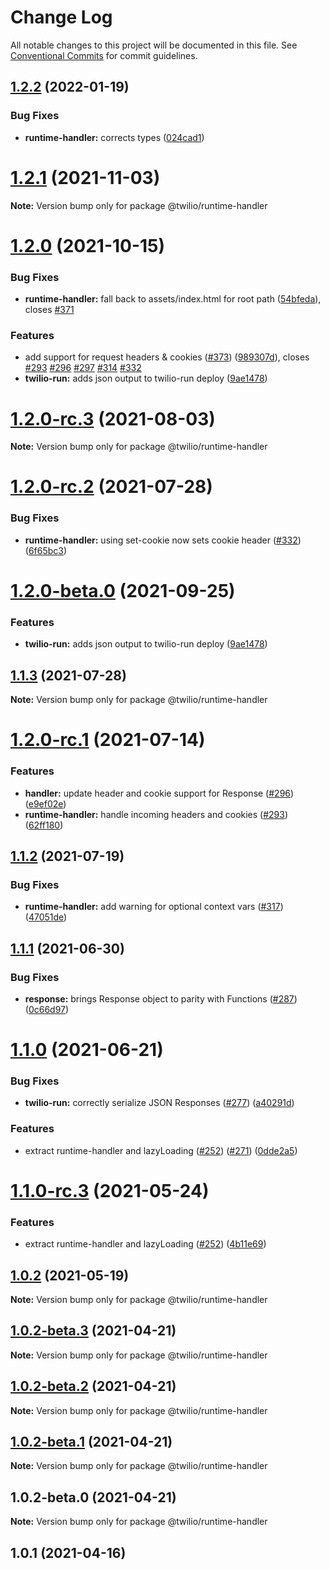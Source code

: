 # Change Log

All notable changes to this project will be documented in this file.
See [Conventional Commits](https://conventionalcommits.org) for commit guidelines.

## [1.2.2](https://github.com/twilio-labs/serverless-toolkit/compare/@twilio/runtime-handler@1.2.1...@twilio/runtime-handler@1.2.2) (2022-01-19)


### Bug Fixes

* **runtime-handler:** corrects types ([024cad1](https://github.com/twilio-labs/serverless-toolkit/commit/024cad10481a08768cbfcfeddb826bb8954d1d28))







# [1.2.1](https://github.com/twilio-labs/serverless-toolkit/compare/@twilio/runtime-handler@1.2.0...@twilio/runtime-handler@1.2.1) (2021-11-03)

**Note:** Version bump only for package @twilio/runtime-handler





# [1.2.0](https://github.com/twilio-labs/serverless-toolkit/compare/@twilio/runtime-handler@1.1.3...@twilio/runtime-handler@1.2.0) (2021-10-15)


### Bug Fixes

* **runtime-handler:** fall back to assets/index.html for root path ([54bfeda](https://github.com/twilio-labs/serverless-toolkit/commit/54bfeda7a8bf3b196888f8d2b75c89a8c362afcb)), closes [#371](https://github.com/twilio-labs/serverless-toolkit/issues/371)


### Features

* add support for request headers & cookies ([#373](https://github.com/twilio-labs/serverless-toolkit/issues/373)) ([989307d](https://github.com/twilio-labs/serverless-toolkit/commit/989307d0e73b06056ecb571958fbab39b38bfea2)), closes [#293](https://github.com/twilio-labs/serverless-toolkit/issues/293) [#296](https://github.com/twilio-labs/serverless-toolkit/issues/296) [#297](https://github.com/twilio-labs/serverless-toolkit/issues/297) [#314](https://github.com/twilio-labs/serverless-toolkit/issues/314) [#332](https://github.com/twilio-labs/serverless-toolkit/issues/332)
* **twilio-run:** adds json output to twilio-run deploy ([9ae1478](https://github.com/twilio-labs/serverless-toolkit/commit/9ae147816af85a671ed37639e83d0fa105f8ecb2))





# [1.2.0-rc.3](https://github.com/twilio-labs/serverless-toolkit/compare/@twilio/runtime-handler@1.2.0-rc.2...@twilio/runtime-handler@1.2.0-rc.3) (2021-08-03)

**Note:** Version bump only for package @twilio/runtime-handler





# [1.2.0-rc.2](https://github.com/twilio-labs/serverless-toolkit/compare/@twilio/runtime-handler@1.2.0-rc.1...@twilio/runtime-handler@1.2.0-rc.2) (2021-07-28)


### Bug Fixes

* **runtime-handler:** using set-cookie now sets cookie header ([#332](https://github.com/twilio-labs/serverless-toolkit/issues/332)) ([6f65bc3](https://github.com/twilio-labs/serverless-toolkit/commit/6f65bc3bb692b8bd0b21d932f66ae394000e51a9))


# [1.2.0-beta.0](https://github.com/twilio-labs/serverless-toolkit/compare/@twilio/runtime-handler@1.1.3...@twilio/runtime-handler@1.2.0-beta.0) (2021-09-25)


### Features

* **twilio-run:** adds json output to twilio-run deploy ([9ae1478](https://github.com/twilio-labs/serverless-toolkit/commit/9ae147816af85a671ed37639e83d0fa105f8ecb2))





## [1.1.3](https://github.com/twilio-labs/serverless-toolkit/compare/@twilio/runtime-handler@1.1.2...@twilio/runtime-handler@1.1.3) (2021-07-28)

**Note:** Version bump only for package @twilio/runtime-handler




# [1.2.0-rc.1](https://github.com/twilio-labs/serverless-toolkit/compare/@twilio/runtime-handler@1.1.1...@twilio/runtime-handler@1.2.0-rc.1) (2021-07-14)


### Features

* **handler:** update header and cookie support for Response ([#296](https://github.com/twilio-labs/serverless-toolkit/issues/296)) ([e9ef02e](https://github.com/twilio-labs/serverless-toolkit/commit/e9ef02ed9e10635623f462db6f53de3669ffaf0b))
* **runtime-handler:** handle incoming headers and cookies ([#293](https://github.com/twilio-labs/serverless-toolkit/issues/293)) ([62ff180](https://github.com/twilio-labs/serverless-toolkit/commit/62ff1801db6a121122fcd944a855ad7f038cafe4))


## [1.1.2](https://github.com/twilio-labs/serverless-toolkit/compare/@twilio/runtime-handler@1.1.1...@twilio/runtime-handler@1.1.2) (2021-07-19)


### Bug Fixes

* **runtime-handler:** add warning for optional context vars ([#317](https://github.com/twilio-labs/serverless-toolkit/issues/317)) ([47051de](https://github.com/twilio-labs/serverless-toolkit/commit/47051dec50ce477d22bc6be0f87d58950c4a1919))





## [1.1.1](https://github.com/twilio-labs/serverless-toolkit/compare/@twilio/runtime-handler@1.1.0...@twilio/runtime-handler@1.1.1) (2021-06-30)


### Bug Fixes

* **response:** brings Response object to parity with Functions ([#287](https://github.com/twilio-labs/serverless-toolkit/issues/287)) ([0c66d97](https://github.com/twilio-labs/serverless-toolkit/commit/0c66d97a344cf43b2e0c95a12e054fedecc1b027))





# [1.1.0](https://github.com/twilio-labs/serverless-toolkit/compare/@twilio/runtime-handler@1.0.2...@twilio/runtime-handler@1.1.0) (2021-06-21)


### Bug Fixes

* **twilio-run:** correctly serialize JSON Responses ([#277](https://github.com/twilio-labs/serverless-toolkit/issues/277)) ([a40291d](https://github.com/twilio-labs/serverless-toolkit/commit/a40291dd63332542eed03144ffd7b5c1bd245357))


### Features

* extract runtime-handler and lazyLoading ([#252](https://github.com/twilio-labs/serverless-toolkit/issues/252)) ([#271](https://github.com/twilio-labs/serverless-toolkit/issues/271)) ([0dde2a5](https://github.com/twilio-labs/serverless-toolkit/commit/0dde2a5a74035700e4ef6cf4b1c1189c78e2ff59))





# [1.1.0-rc.3](https://github.com/twilio-labs/serverless-toolkit/compare/@twilio/runtime-handler@1.0.2...@twilio/runtime-handler@1.1.0-rc.3) (2021-05-24)


### Features

* extract runtime-handler and lazyLoading ([#252](https://github.com/twilio-labs/serverless-toolkit/issues/252)) ([4b11e69](https://github.com/twilio-labs/serverless-toolkit/commit/4b11e693248e44a8c6db4a95cf90e79e00f7db08))





## [1.0.2](https://github.com/twilio-labs/serverless-toolkit/compare/@twilio/runtime-handler@1.0.2-beta.3...@twilio/runtime-handler@1.0.2) (2021-05-19)

**Note:** Version bump only for package @twilio/runtime-handler





## [1.0.2-beta.3](https://github.com/twilio-labs/serverless-toolkit/compare/@twilio/runtime-handler@1.0.2-beta.2...@twilio/runtime-handler@1.0.2-beta.3) (2021-04-21)

**Note:** Version bump only for package @twilio/runtime-handler





## [1.0.2-beta.2](https://github.com/twilio-labs/serverless-toolkit/compare/@twilio/runtime-handler@1.0.2-beta.1...@twilio/runtime-handler@1.0.2-beta.2) (2021-04-21)

**Note:** Version bump only for package @twilio/runtime-handler





## [1.0.2-beta.1](https://github.com/twilio-labs/serverless-toolkit/compare/@twilio/runtime-handler@1.0.2-beta.0...@twilio/runtime-handler@1.0.2-beta.1) (2021-04-21)

**Note:** Version bump only for package @twilio/runtime-handler





## 1.0.2-beta.0 (2021-04-21)

**Note:** Version bump only for package @twilio/runtime-handler





<a name="1.0.1"></a>
## 1.0.1 (2021-04-16)
